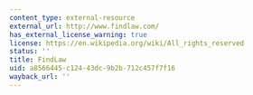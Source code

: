 ```yaml
---
content_type: external-resource
external_url: http://www.findlaw.com/
has_external_license_warning: true
license: https://en.wikipedia.org/wiki/All_rights_reserved
status: ''
title: FindLaw
uid: a8566445-c124-43dc-9b2b-712c457f7f16
wayback_url: ''
---
```

